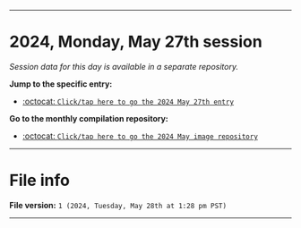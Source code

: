 
***

# 2024, Monday, May 27th session

_Session data for this day is available in a separate repository._

**Jump to the specific entry:**

- [:octocat: `Click/tap here to go the 2024 May 27th entry`](https://github.com/seanpm2001/SeansLifeArchive_Images_ModernSmurfsVillage_Y2024_V5/tree/SeansLifeArchive_ModernSmurfsVillage_Y2024_V5_Main-dev/2024/05_May/27/)

**Go to the monthly compilation repository:**

- [:octocat: `Click/tap here to go the 2024 May image repository`](https://github.com/seanpm2001/SeansLifeArchive_Images_ModernSmurfsVillage_Y2024_V5/)

***

# File info

**File version:** `1 (2024, Tuesday, May 28th at 1:28 pm PST)`

***
